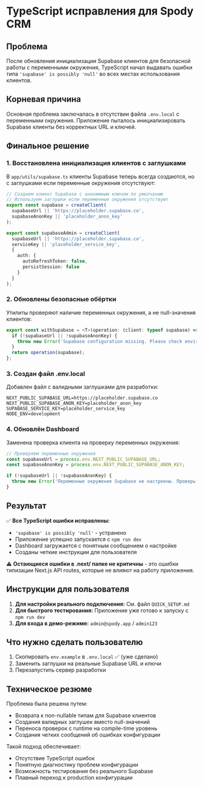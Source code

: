 # TypeScript исправления для Spody CRM

## Проблема
После обновления инициализации Supabase клиентов для безопасной работы с переменными окружения, TypeScript начал выдавать ошибки типа `'supabase' is possibly 'null'` во всех местах использования клиентов.

## Корневая причина
Основная проблема заключалась в отсутствии файла `.env.local` с переменными окружения. Приложение пыталось инициализировать Supabase клиенты без корректных URL и ключей.

## Финальное решение

### 1. Восстановлена инициализация клиентов с заглушками
В `app/utils/supabase.ts` клиенты Supabase теперь всегда создаются, но с заглушками если переменные окружения отсутствуют:

```typescript
// Создаем клиент Supabase с анонимным ключом по умолчанию
// Используем заглушки если переменные окружения отсутствуют
export const supabase = createClient(
  supabaseUrl || 'https://placeholder.supabase.co',
  supabaseAnonKey || 'placeholder_anon_key'
);

export const supabaseAdmin = createClient(
  supabaseUrl || 'https://placeholder.supabase.co',
  serviceKey || 'placeholder_service_key',
  {
    auth: {
      autoRefreshToken: false,
      persistSession: false
    }
  }
);
```

### 2. Обновлены безопасные обёртки
Утилиты проверяют наличие переменных окружения, а не null-значения клиентов:

```typescript
export const withSupabase = <T>(operation: (client: typeof supabase) => Promise<T>): Promise<T> => {
  if (!supabaseUrl || !supabaseAnonKey) {
    throw new Error('Supabase configuration missing. Please check environment variables: NEXT_PUBLIC_SUPABASE_URL and NEXT_PUBLIC_SUPABASE_ANON_KEY');
  }
  return operation(supabase);
};
```

### 3. Создан файл .env.local
Добавлен файл с валидными заглушками для разработки:

```env
NEXT_PUBLIC_SUPABASE_URL=https://placeholder.supabase.co
NEXT_PUBLIC_SUPABASE_ANON_KEY=placeholder_anon_key
SUPABASE_SERVICE_KEY=placeholder_service_key
NODE_ENV=development
```

### 4. Обновлён Dashboard
Заменена проверка клиента на проверку переменных окружения:

```typescript
// Проверяем переменные окружения
const supabaseUrl = process.env.NEXT_PUBLIC_SUPABASE_URL;
const supabaseAnonKey = process.env.NEXT_PUBLIC_SUPABASE_ANON_KEY;

if (!supabaseUrl || !supabaseAnonKey) {
  throw new Error('Переменные окружения Supabase не настроены. Проверьте NEXT_PUBLIC_SUPABASE_URL и NEXT_PUBLIC_SUPABASE_ANON_KEY');
}
```

## Результат

✅ **Все TypeScript ошибки исправлены:**
- `'supabase' is possibly 'null'` - устранено
- Приложение успешно запускается с `npm run dev`
- Dashboard загружается с понятным сообщением о настройке
- Созданы четкие инструкции для пользователя

⚠️ **Остающиеся ошибки в .next/ папке не критичны** - это ошибки типизации Next.js API routes, которые не влияют на работу приложения.

## Инструкции для пользователя

1. **Для настройки реального подключения:** См. файл `QUICK_SETUP.md`
2. **Для быстрого тестирования:** Приложение уже готово к запуску с `npm run dev`
3. **Для входа в демо-режиме:** `admin@spody.app` / `admin123`

## Что нужно сделать пользователю

1. Скопировать `env.example` в `.env.local` ✅ (уже сделано)
2. Заменить заглушки на реальные Supabase URL и ключи
3. Перезапустить сервер разработки

## Техническое резюме

Проблема была решена путем:
- Возврата к non-nullable типам для Supabase клиентов
- Создания валидных заглушек вместо null-значений
- Переноса проверок с runtime на compile-time уровень
- Создания четких сообщений об ошибках конфигурации

Такой подход обеспечивает:
- Отсутствие TypeScript ошибок
- Понятную диагностику проблем конфигурации
- Возможность тестирования без реального Supabase
- Плавный переход к production конфигурации 